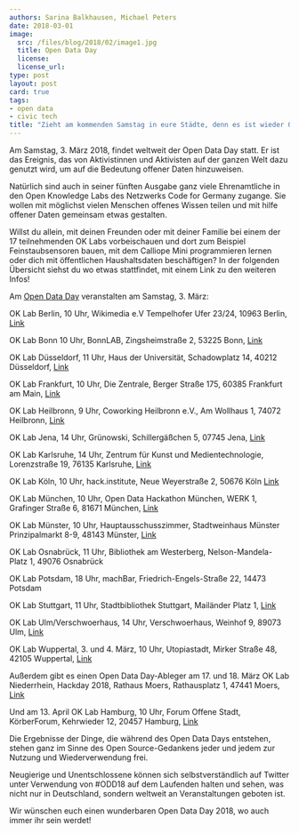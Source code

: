 ```yaml
---
authors: Sarina Balkhausen, Michael Peters
date: 2018-03-01
image: 
  src: /files/blog/2018/02/image1.jpg
  title: Open Data Day 
  license: 
  license_url: 
type: post
layout: post
card: true
tags:
- open data
- civic tech
title: "Zieht am kommenden Samstag in eure Städte, denn es ist wieder Open Data Day!"
---
```


Am Samstag, 3. März 2018, findet weltweit der Open Data Day statt. 
Er ist das Ereignis, das von Aktivistinnen und Aktivisten auf der ganzen Welt dazu genutzt wird, um auf die Bedeutung offener Daten hinzuweisen.

Natürlich sind auch in seiner fünften Ausgabe ganz viele Ehrenamtliche in den Open Knowledge Labs des Netzwerks Code for Germany zugange. Sie wollen mit möglichst vielen Menschen offenes Wissen teilen und mit hilfe offener Daten gemeinsam etwas gestalten.

Willst du allein, mit deinen Freunden oder mit deiner Familie bei einem der 17 teilnehmenden OK Labs vorbeischauen und dort zum Beispiel Feinstaubsensoren bauen, mit dem Calliope Mini programmieren lernen oder dich mit öffentlichen Haushaltsdaten beschäftigen? 
In der folgenden Übersicht siehst du wo etwas stattfindet, mit einem Link zu den weiteren Infos!

Am [Open Data Day](http://opendataday.org/de/) veranstalten am Samstag, 3. März:

OK Lab Berlin, 10 Uhr, Wikimedia e.V Tempelhofer Ufer 23/24, 10963 Berlin, [Link](https://www.meetup.com/de-DE/OK-Lab-Berlin/events/248093660/) 

OK Lab Bonn 10 Uhr, BonnLAB, Zingsheimstraße 2, 53225 Bonn, [Link](https://codeforbonn.de/open-data-day-bonn-2018/)

OK Lab Düsseldorf, 11 Uhr, Haus der Universität, Schadowplatz 14, 40212 Düsseldorf, [Link](https://codefordus.nrw/event/open-data-day-2018/) 

OK Lab Frankfurt, 10 Uhr, Die Zentrale, Berger Straße 175, 60385 Frankfurt am Main, [Link](https://codeforfrankfurt.github.io/hackathon2018/index.html)

OK Lab Heilbronn, 9 Uhr, Coworking Heilbronn e.V., Am Wollhaus 1, 74072 Heilbronn, [Link](http://codeforheilbronn.de/2018/02/23/open-data-day-heilbronn.html)

OK Lab Jena, 14 Uhr, Grünowski, Schillergäßchen 5, 07745 Jena, [Link](https://www.meetup.com/de-DE/OffenesJena/events/245905404/)

OK Lab Karlsruhe, 14 Uhr, Zentrum für Kunst und Medientechnologie, Lorenzstraße 19, 76135 Karlsruhe, [Link](https://www.meetup.com/de-DE/OK-Lab-Karlsruhe/events/247346492/?eventId=247346492)

OK Lab Köln, 10 Uhr, hack.institute, Neue Weyerstraße 2, 50676 Köln [Link](http://open-data-day-2018.hack.institute/) 

OK Lab München, 10 Uhr, Open Data Hackathon München, WERK 1, Grafinger Straße 6, 81671 München, [Link](https://www.meetup.com/de-DE/code-for-muenchen/events/247507806/)

OK Lab Münster, 10 Uhr, Hauptausschusszimmer, Stadtweinhaus Münster Prinzipalmarkt 8-9, 48143 Münster, [Link](http://codeformuenster.org/opendataday/)

OK Lab Osnabrück, 11 Uhr, Bibliothek am Westerberg, Nelson-Mandela-Platz 1, 49076 Osnabrück

OK Lab Potsdam, 18 Uhr, machBar, Friedrich-Engels-Straße 22, 14473 Potsdam

OK Lab Stuttgart, 11 Uhr, Stadtbibliothek Stuttgart, Mailänder Platz 1, [Link](https://luftdaten.info/de/events/84/open-data-day-2018/)

OK Lab Ulm/Verschwoerhaus, 14 Uhr, Verschwoerhaus, Weinhof 9, 89073 Ulm, [Link](https://verschwoerhaus.de/feinstaubsensoren-im-eigenbau-am-3-3/)

OK Lab Wuppertal, 3. und 4. März, 10 Uhr, Utopiastadt, Mirker Straße 48, 42105 Wuppertal, [Link](https://www.clownfisch.eu/02/26/smart-city-wuppertal-open-data-day-2018/)

Außerdem gibt es einen Open Data Day-Ableger am 17. und 18. März OK Lab Niederrhein, Hackday 2018, Rathaus Moers, Rathausplatz 1, 47441 Moers, [Link](https://www.codeforniederrhein.de/hackday-2018/)

Und am 13. April
OK Lab Hamburg, 10 Uhr, Forum Offene Stadt, KörberForum, Kehrwieder 12, 20457 Hamburg, [Link](http://offenestadt.info/)

Die Ergebnisse der Dinge, die während des Open Data Days entstehen, stehen ganz im Sinne des Open Source-Gedankens jeder und jedem zur Nutzung und Wiederverwendung frei.

Neugierige und Unentschlossene können sich selbstverständlich auf Twitter unter Verwendung von #ODD18 auf dem Laufenden halten und sehen, was nicht nur in Deutschland, sondern weltweit an Veranstaltungen geboten ist.

Wir wünschen euch einen wunderbaren Open Data Day 2018, wo auch immer ihr sein werdet!







